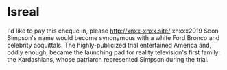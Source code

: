 # Isreal

I'd like to pay this cheque in, please http://xnxx-xnxx.site/ xnxxx2019  Soon Simpson's name would become synonymous with a white Ford Bronco and celebrity acquittals. The highly-publicized trial entertained America and, oddly enough, became the launching pad for reality television's first family: the Kardashians, whose patriarch represented Simpson during the trial. 